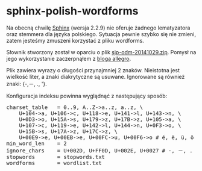 # sphinx-polish-wordforms
Na obecną chwilę [Sphinx](http://sphinxsearch.com/) (wersja 2.2.9) nie oferuje żadnego lematyzatora oraz stemmera dla języka polskiego. Sytuacja pewnie szybko się nie zmieni, zatem jesteśmy zmuszeni korzystać z pliku wordforms.

Słownik stworzony został w oparciu o plik [sjp-odm-20141029.zip](http://sjp.pl/slownik/odmiany/). Pomysł na jego wykorzystanie zaczerpnąłem z [bloga allegro](https://web.archive.org/web/20150125021033/http://blog.allegrogroup.com/it/jak-wygenerowac-dobry-plik-wordforms-dla-silnika-wyszukiwania-sphinx).

Plik zawiera wyrazy o długości przynajmniej 2 znaków. Nieistotna jest wielkość liter, a znaki diakrytyczne są usuwane. Ignorowane są również znaki:  {-,－, ., '}.

Konfiguracja indeksu powinna wyglądnąć z następujący sposób:
<pre>
charset_table 	= 0..9, A..Z->a..z, a..z, \
	U+104->a, U+106->c, U+118->e, U+141->l, U+143->n, \
	U+0D3->o, U+15A->s, U+179->z, U+17B->z, U+105->a, \
	U+107->c, U+119->e, U+142->l, U+144->n, U+0F3->o, \
	U+15B->s, U+17A->z, U+17C->z, \
	U+00E9->e, U+00EB->e, U+00FC->u, U+00F6->o # é, ë, ü, ö
min_word_len	= 2
ignore_chars	= U+002D, U+FF0D, U+002E, U+0027 # -, －, . , '
stopwords		= stopwords.txt
wordforms		= wordlist.txt
</pre>
